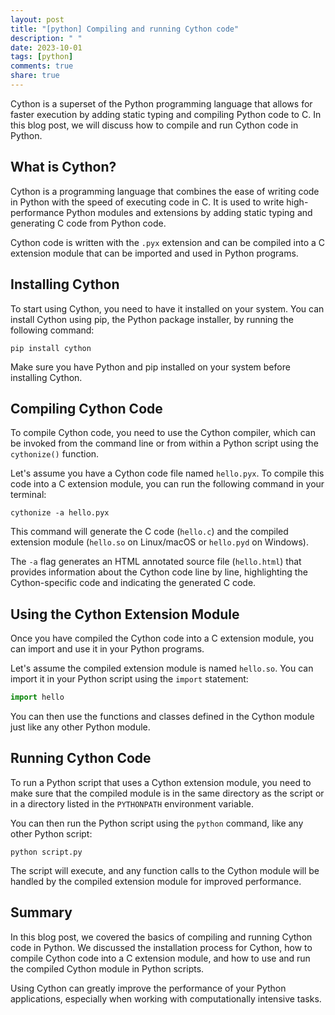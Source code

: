 ```yaml
---
layout: post
title: "[python] Compiling and running Cython code"
description: " "
date: 2023-10-01
tags: [python]
comments: true
share: true
---
```


Cython is a superset of the Python programming language that allows for faster execution by adding static typing and compiling Python code to C. In this blog post, we will discuss how to compile and run Cython code in Python.

## What is Cython?

Cython is a programming language that combines the ease of writing code in Python with the speed of executing code in C. It is used to write high-performance Python modules and extensions by adding static typing and generating C code from Python code.

Cython code is written with the `.pyx` extension and can be compiled into a C extension module that can be imported and used in Python programs.

## Installing Cython

To start using Cython, you need to have it installed on your system. You can install Cython using pip, the Python package installer, by running the following command:

```
pip install cython
```

Make sure you have Python and pip installed on your system before installing Cython.

## Compiling Cython Code

To compile Cython code, you need to use the Cython compiler, which can be invoked from the command line or from within a Python script using the `cythonize()` function.

Let's assume you have a Cython code file named `hello.pyx`. To compile this code into a C extension module, you can run the following command in your terminal:

```
cythonize -a hello.pyx
```

This command will generate the C code (`hello.c`) and the compiled extension module (`hello.so` on Linux/macOS or `hello.pyd` on Windows).

The `-a` flag generates an HTML annotated source file (`hello.html`) that provides information about the Cython code line by line, highlighting the Cython-specific code and indicating the generated C code.

## Using the Cython Extension Module

Once you have compiled the Cython code into a C extension module, you can import and use it in your Python programs.

Let's assume the compiled extension module is named `hello.so`. You can import it in your Python script using the `import` statement:

```python
import hello
```

You can then use the functions and classes defined in the Cython module just like any other Python module.

## Running Cython Code

To run a Python script that uses a Cython extension module, you need to make sure that the compiled module is in the same directory as the script or in a directory listed in the `PYTHONPATH` environment variable.

You can then run the Python script using the `python` command, like any other Python script:

```
python script.py
```

The script will execute, and any function calls to the Cython module will be handled by the compiled extension module for improved performance.

## Summary

In this blog post, we covered the basics of compiling and running Cython code in Python. We discussed the installation process for Cython, how to compile Cython code into a C extension module, and how to use and run the compiled Cython module in Python scripts.

Using Cython can greatly improve the performance of your Python applications, especially when working with computationally intensive tasks.